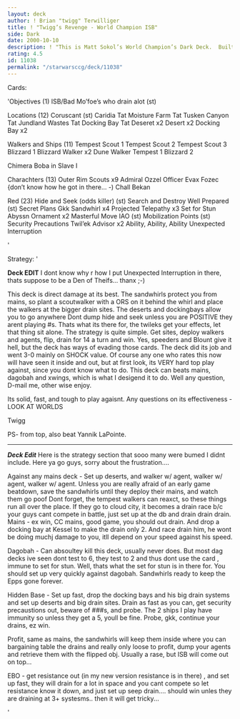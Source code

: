 ```yaml
---
layout: deck
author: ! Brian "twigg" Terwilliger
title: ! "Twigg’s Revenge - World Champion ISB"
side: Dark
date: 2000-10-10
description: ! "This is Matt Sokol’s World Champion’s Dark Deck.  Built the night before day 3 by yours truly.	Original deck idea from Kim Caton, decades ago in Philly.  This deck is fast effective, and well, went 3-0 in Day 3 slaying Clint Hayes, Rafaiel A.,"
rating: 4.5
id: 11038
permalink: "/starwarsccg/deck/11038"
---
```

Cards: 

'Objectives (1)
ISB/Bad Mo’foe’s who drain alot (st)

Locations (12)
Coruscant (st)
Caridia
Tat Moisture Farm
Tat Tusken Canyon
Tat Jundland Wastes
Tat Docking Bay
Tat Deseret x2
 Desert x2
 Docking Bay x2

Walkers and Ships (11)
Tempest Scout 1
Tempest Scout 2
Tempest Scout 3
Blizzard 1
Blizzard Walker x2
Dune Walker
Tempest 1
Blizzard 2

Chimera
Boba in Slave I


Charachters (13)
Outer Rim Scouts x9
Admiral Ozzel
Officer Evax
Fozec {don’t know how he got in there... -)
Chall Bekan

Red (23)
Hide and Seek (odds killer) (st)
Search and Destroy
Well Prepared (st)
Secret Plans
Gkk
Sandwhirl x4
Projected Telepathy x3
Set for Stun
Abyssn Ornament x2
Masterful Move
IAO (st)
Mobilization Points (st)
Security Precautions
Twil’ek Advisor x2
Ability, Ability, Ability
Unexpected Interruption

'

Strategy: '

**Deck EDIT**  I dont know why r how I put Unexpected Interruption in there, thats suppose to be a Den of Theifs... thanx ;-)

This deck is direct damage at its best.  The sandwhirls protect you from mains, so plant a scoutwalker with a ORS on it behind the whirl and place the walkers at the bigger drain sites.  The deserts and dockingbays allow you to go anywhere  Dont dump hide and seek unless you are POSITIVE they arent playing #s.  Thats what its there for, the twileks get your effects, let that thing sit alone.  The strategy is quite simple.  Get sites, deploy walkers and agents, flip, drain for 14 a turn and win.  Yes, speeders and Blount give it hell, but the deck has ways of evading those cards.  The deck did its job and went 3-0 mainly on SHOCK value.  Of course any one who rates this now will have seen it inside and out, but at first look, its VERY hard top play against, since you dont know what to do.  This deck can beats mains, dagobah and xwings, which is what I desigend it to do.  Well any question, D-mail me, other wise enjoy.

Its solid, fast, and tough to play agaisnt.  Any questions on its effectiveness - LOOK AT WORLDS

Twigg

PS- from top, also beat Yannik LaPointe.

-------------------------------------------------------------------------------

***Deck Edit***  Here is the strategy section that sooo many were bumed I didnt include.  Here ya go guys, sorry about the frustration....

Against any mains deck - Set up deserts, and walker w/ agent, walker w/ agent, walker w/ agent.  Unless you are really afraid of an early game beatdown, save the sandwhirls until they deploy their mains, and watch them go poof  Dont forget, the tempest walkers can reaxct, so these things run all over the place.  If they go to cloud city, it becomes a drain race b/c your guys cant compete in battle, just set up at the db and drain drain drain.  Mains - ex win, CC mains, good game, you should out drain.  And drop a docking bay at Kessel to make the drain only 2.  And race drain him, he wont be doing muchj damage to you, itll depend on your speed against his speed.

Dagobah - Can absoultey kill this deck, usually never does.  But most dag decks ive seen dont test to 6, they test to 2 and thus dont use the card , immune to set for stun.  Well, thats what the set for stun is in there for.  You should set up very quickly against dagobah.  Sandwhirls ready to keep the Epps gone forever.

Hidden Base - Set up fast, drop the docking bays and his big drain systems and set up deserts and big drain sites.  Drain as fast as you can, get security precaustions out, beware of ###s, and probe.  The 2 ships I play have immunity so unless they get a 5, youll be fine.  Probe, gkk, continue your drains, ez win.

Profit, same as mains, the sandwhirls will keep them inside where you can bargaining table the drains and really only loose to profit, dump your agents and retrieve them with the flipped obj.  Usually a rase, but ISB will come out on top...

EBO - get resistance out (in my new version resistance is in there) , and set up fast, they will drain for a lot in space and you cant compete so let resistance know it down, and just set up seep drain.... should win unles they are draining at 3+ systesms.. then it will get tricky...

'
